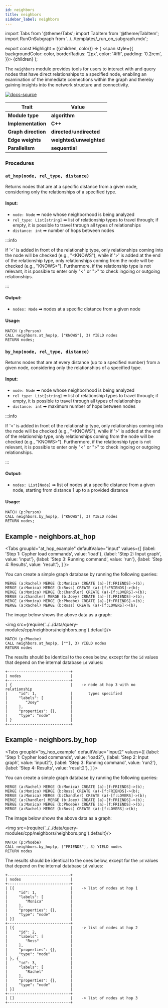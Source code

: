 ```yaml
---
id: neighbors
title: neighbors
sidebar_label: neighbors
---
```


import Tabs from '@theme/Tabs';
import TabItem from '@theme/TabItem';
import RunOnSubgraph from '../../templates/_run_on_subgraph.mdx';

export const Highlight = ({children, color}) => (
<span
style={{
  backgroundColor: color,
  borderRadius: '2px',
  color: '#fff',
  padding: '0.2rem',
}}>
{children}
</span>
);

The `neighbors` module provides tools for users to interact with and query nodes that have direct relationships to a specified node, enabling an examination of the immediate connections within the graph and thereby gaining insights into the network structure and connectivity.


[![docs-source](https://img.shields.io/badge/source-neighbors-FB6E00?logo=github&style=for-the-badge)](https://github.com/memgraph/mage/tree/main/cpp/neighbors_module)

| Trait               | Value                                                 |
| ------------------- | ----------------------------------------------------- |
| **Module type**     | <Highlight color="#FB6E00">**algorithm**</Highlight>  |
| **Implementation**  | <Highlight color="#FB6E00">**C++**</Highlight>        |
| **Graph direction** | <Highlight color="#FB6E00">**directed**</Highlight>/<Highlight color="#FB6E00">**undirected**</Highlight> |
| **Edge weights**    | <Highlight color="#FB6E00">**weighted**</Highlight>/<Highlight color="#FB6E00">**unweighted**</Highlight> |
| **Parallelism**     | <Highlight color="#FB6E00">**sequential**</Highlight> |

### Procedures

### `at_hop(node, rel_type, distance)`

Returns nodes that are at a specific distance from a given node, considering only the relationships of a specified type.

#### Input:

- `node: Node` ➡ node whose neighborhood is being analyzed
- `rel_type: List[string]` ➡ list of relationship types to travel through; if empty, it is possible to travel through all types of relationships
- `distance: int` ➡ number of hops between nodes

:::info

If '<' is added in front of the relationship type, only relationships coming into the node will be checked (e.g., "<KNOWS"), while if '>' is added at the end of the relationship type, only relationships coming from the node will be checked (e.g., "KNOWS>"). Furthermore, if the relationship type is not relevant, it is possible to enter only "<" or ">" to check ingoing or outgoing relationships.

:::

#### Output:

- `nodes: Node` ➡ nodes at a specific distance from a given node

#### Usage:

```cypher
MATCH (p:Person)
CALL neighbors.at_hop(p, ["KNOWS"], 3) YIELD nodes
RETURN nodes;
```


### `by_hop(node, rel_type, distance)`

Returns nodes that are at every distance (up to a specified number) from a given node, considering only the relationships of a specified type.

#### Input:

- `node: Node` ➡ node whose neighborhood is being analyzed
- `rel_type: List[string]` ➡ list of relationship types to travel through; if empty, it is possible to travel through all types of relationships
- `distance: int` ➡ maximum number of hops between nodes

:::info

If '<' is added in front of the relationship type, only relationships coming into the node will be checked (e.g., "<KNOWS"), while if '>' is added at the end of the relationship type, only relationships coming from the node will be checked (e.g., "KNOWS>"). Furthermore, if the relationship type is not relevant, it is possible to enter only "<" or ">" to check ingoing or outgoing relationships.

:::

#### Output:

- `nodes: List[Node]` ➡ list of nodes at a specific distance from a given node, starting from distance 1 up to a provided distance

#### Usage:

```cypher
MATCH (p:Person)
CALL neighbors.by_hop(p, ["KNOWS"], 3) YIELD nodes
RETURN nodes;
```


## Example - neighbors.at_hop

<Tabs
  groupId="at_hop_example"
  defaultValue="input"
  values={[
    {label: 'Step 1: Cypher load commands', value: 'load'},
    {label: 'Step 2: Input graph', value: 'input'},
    {label: 'Step 3: Running command', value: 'run'},
    {label: 'Step 4: Results', value: 'result'},
  ]
}>

<TabItem value="load">

You can create a simple graph database by running the following queries:

```cypher
MERGE (a:Rachel) MERGE (b:Monica) CREATE (a)-[f:FRIENDS]->(b);
MERGE (a:Monica) MERGE (b:Ross) CREATE (a)-[f:FRIENDS]->(b);
MERGE (a:Monica) MERGE (b:Chandler) CREATE (a)-[f:LOVERS]->(b);
MERGE (a:Chandler) MERGE (b:Joey) CREATE (a)-[f:FRIENDS]->(b);
MERGE (a:Monica) MERGE (b:Phoebe) CREATE (a)-[f:FRIENDS]->(b);
MERGE (a:Rachel) MERGE (b:Ross) CREATE (a)-[f:LOVERS]->(b);
```

</TabItem>

<TabItem value="input">

The image below shows the above data as a graph:

<img src={require('../../data/query-modules/cpp/neighbors/neighbors.png').default}/>
    
</TabItem>

<TabItem value="run">

```cypher
MATCH (p:Phoebe)
CALL neighbors.at_hop(p, [""], 3) YIELD nodes
RETURN nodes
```

</TabItem>

<TabItem value="result">

The results should be identical to the ones below, except for the
`id` values that depend on the internal database `id` values:

```plaintext
+----------------------------+
| nodes                      |
+----------------------------+
| {                          |    -> node at hop 3 with no relationship
|     "id": 1,               |       types specified
|     "labels": [            |
|        "Joey"              |
|     ],                     |
|     "properties": {},      |
|     "type": "node"         |
| }                          |
+----------------------------+

```

</TabItem>

</Tabs>


## Example - neighbors.by_hop

<Tabs
  groupId="by_hop_example"
  defaultValue="input2"
  values={[
    {label: 'Step 1: Cypher load commands', value: 'load2'},
    {label: 'Step 2: Input graph', value: 'input2'},
    {label: 'Step 3: Running command', value: 'run2'},
    {label: 'Step 4: Results', value: 'result2'},
  ]
}>

<TabItem value="load2">

You can create a simple graph database by running the following queries:

```cypher
MERGE (a:Rachel) MERGE (b:Monica) CREATE (a)-[f:FRIENDS]->(b);
MERGE (a:Monica) MERGE (b:Ross) CREATE (a)-[f:FRIENDS]->(b);
MERGE (a:Monica) MERGE (b:Chandler) CREATE (a)-[f:LOVERS]->(b);
MERGE (a:Chandler) MERGE (b:Joey) CREATE (a)-[f:FRIENDS]->(b);
MERGE (a:Monica) MERGE (b:Phoebe) CREATE (a)-[f:FRIENDS]->(b);
MERGE (a:Rachel) MERGE (b:Ross) CREATE (a)-[f:LOVERS]->(b);
```

</TabItem>

<TabItem value="input2">

The image below shows the above data as a graph:

<img src={require('../../data/query-modules/cpp/neighbors/neighbors.png').default}/>
    
</TabItem>

<TabItem value="run2">

```cypher
MATCH (p:Phoebe)
CALL neighbors.by_hop(p, ["FRIENDS"], 3) YIELD nodes
RETURN nodes
```

</TabItem>

<TabItem value="result2">

The results should be identical to the ones below, except for the
`id` values that depend on the internal database `id` values:

```plaintext
+----------------------------+
| nodes                      |
+----------------------------+
| [{                         |    -> list of nodes at hop 1
|     "id": 1,               |
|     "labels": [            |
|        "Monica"            |
|     ],                     |
|     "properties": {},      |
|     "type": "node"         |
| }]                         |
+----------------------------+
| [{                         |    -> list of nodes at hop 2
|     "id": 2,               |
|     "labels": [            |
|        "Ross"              |
|     ],                     |
|     "properties": {},      |
|     "type": "node"         |
| }, {                       |
|     "id": 3,               |
|     "labels": [            |
|        "Rachel"            |
|     ],                     |
|     "properties": {},      |
|     "type": "node"         |
| }]                         |
+----------------------------+
| []                         |    -> list of nodes at hop 3
+----------------------------+
```

</TabItem>

</Tabs>

